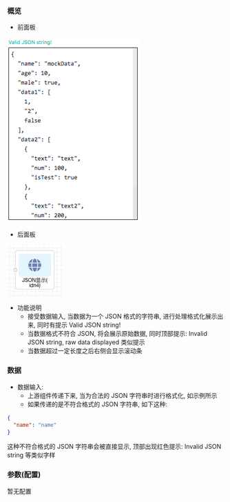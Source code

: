 ### 概览

- 前面板

![Screen Shot 2020-06-21 at 5.16.32 pm.png](images/JSON显示/jsonviewer_1.png)

- 后面板

![Screen Shot 2020-06-21 at 5.25.57 pm.png](images/JSON显示/jsonviewer_2.png)

- 功能说明
  - 接受数据输入, 当数据为一个 JSON 格式的字符串, 进行处理格式化展示出来, 同时有提示 Valid JSON string!
  - 当数据格式不符合 JSON, 将会展示原始数据, 同时顶部提示: Invalid JSON string, raw data displayed 类似提示
  - 当数据超过一定长度之后右侧会显示滚动条

### 数据

- 数据输入:
  - 上游组件传递下来, 当为合法的 JSON 字符串时进行格式化, 如示例所示
  - 如果传递的是不符合格式的 JSON 字符串, 如下这种:

```json
{
  "name": "name"
}
```

这种不符合格式的 JSON 字符串会被直接显示, 顶部出现红色提示: Invalid JSON string 等类似字样

### 参数(配置)

暂无配置
